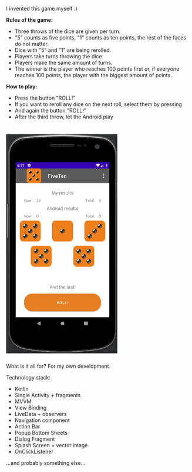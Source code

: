 
I invented this game myself :)

**Rules of the game:**

- Three throws of the dice are given per turn.
- "5" counts as five points, "1" counts as ten points, the rest of the faces do not matter.
- Dice with "5" and "1" are being rerolled.
- Players take turns throwing the dice.
- Players make the same amount of turns.
- The winner is the player who reaches 100 points first or, if everyone reaches 100 points, the player with the biggest amount of points.
            
**How to play:**
            
- Press the button "ROLL!"
- If you want to reroll any dice on the next roll, select them by pressing
- And again the button "ROLL!"
- After the third throw, let the Android play

![](FiveTen.png)
==========================================

What is it all for?
For my own development.

Technology stack:

- Kotlin
- Single Activity + fragments
- MVVM
- View Binding
- LiveData + observers
- Navigation component
- Action Bar
- Popup Bottom Sheets
- Dialog Fragment
- Splash Screen + vector image
- OnClickListener

...and probably something else...
               
